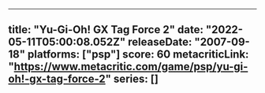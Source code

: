 
---
title: "Yu-Gi-Oh! GX Tag Force 2"
date: "2022-05-11T05:00:08.052Z"
releaseDate: "2007-09-18"
platforms: ["psp"]
score: 60
metacriticLink: "https://www.metacritic.com/game/psp/yu-gi-oh!-gx-tag-force-2"
series: []
---
